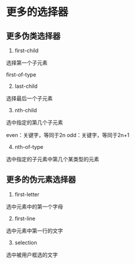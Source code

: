 # 更多的选择器

## 更多伪类选择器

1. first-child
   
选择第一个子元素

first-of-type

2. last-child
   
选择最后一个子元素

3. nth-child
   
选中指定的第几个子元素

even：关键字，等同于2n
odd：关键字，等同于2n+1

4. nth-of-type

选中指定的子元素中第几个某类型的元素

## 更多的伪元素选择器

1. first-letter

选中元素中的第一个字母
   
2. first-line
   
选中元素中第一行的文字

3. selection

选中被用户框选的文字

